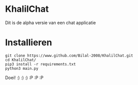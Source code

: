 # KhalilChat
Dit is de alpha versie van een chat applicatie
# Installieren
```
git clone https://www.github.com/Bilal-2008/KhalilChat.git
cd KhalilChat/
pip3 install -r requirements.txt
python3 main.py
```
Doei!
:) :) :) :P :P :P

